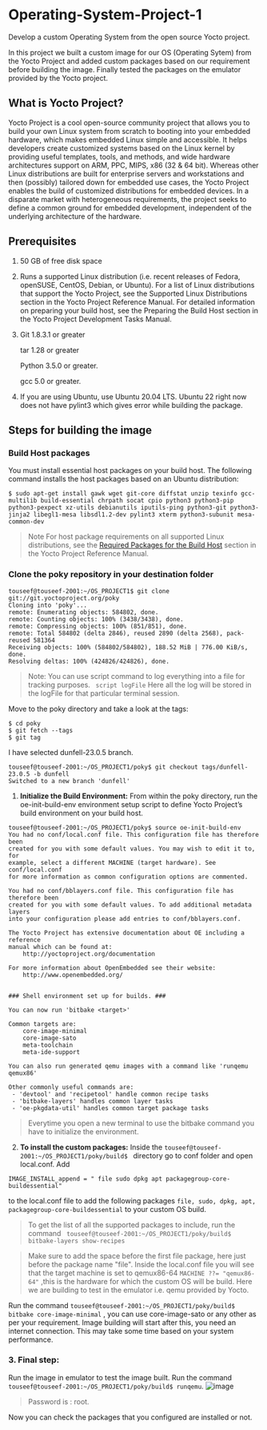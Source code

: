 # Operating-System-Project-1
Develop a custom Operating System from the open source Yocto project.

In this project we built a custom image for our OS (Operating Sytem) from the Yocto Project and added custom packages based on our requirement before building the image. Finally tested the packages on the emulator provided by the Yocto project.

## What is Yocto Project?
Yocto Project is a cool open-source community project that allows you to build your own Linux system from scratch to booting into your embedded hardware, which makes embedded Linux simple and accessible. It helps developers create customized systems based on the Linux kernel by providing useful templates, tools, and methods, and wide hardware architectures support on ARM, PPC, MIPS, x86 (32 & 64 bit). Whereas other Linux distributions are built for enterprise servers and workstations and then (possibly) tailored down for embedded use cases, the Yocto Project enables the build of customized distributions for embedded devices. In a disparate market with heterogeneous requirements, the project seeks to define a common ground for embedded development, independent of the underlying architecture of the hardware.
## Prerequisites
1. 50 GB of free disk space
2. Runs a supported Linux distribution (i.e. recent releases of Fedora, openSUSE, CentOS, Debian, or Ubuntu). For a list of Linux distributions that support the Yocto Project, see the Supported Linux Distributions section in the Yocto Project Reference Manual. For detailed information on preparing your build host, see the Preparing the Build Host section in the Yocto Project Development Tasks Manual.
3. 
    Git 1.8.3.1 or greater
    
    tar 1.28 or greater
    
    Python 3.5.0 or greater.
    
    gcc 5.0 or greater.
    
4. If you are using Ubuntu, use Ubuntu 20.04 LTS. Ubuntu 22 right now does not have pylint3 which gives error while building the package.
## Steps for building the image

### Build Host packages
You must install essential host packages on your build host. The following command installs the host packages based on an Ubuntu distribution:

```$ sudo apt-get install gawk wget git-core diffstat unzip texinfo gcc-multilib build-essential chrpath socat cpio python3 python3-pip python3-pexpect xz-utils debianutils iputils-ping python3-git python3-jinja2 libegl1-mesa libsdl1.2-dev pylint3 xterm python3-subunit mesa-common-dev```

> Note For host package requirements on all supported Linux distributions, see the [Required Packages for the Build Host](https://docs.yoctoproject.org/3.1.21/ref-manual/ref-system-requirements.html#required-packages-for-the-build-host) section in the Yocto Project Reference Manual.

### Clone the poky repository in your destination folder
```
touseef@touseef-2001:~/OS_PROJECT1$ git clone git://git.yoctoproject.org/poky
Cloning into 'poky'...
remote: Enumerating objects: 584802, done.
remote: Counting objects: 100% (3438/3438), done.
remote: Compressing objects: 100% (851/851), done.
remote: Total 584802 (delta 2846), reused 2890 (delta 2568), pack-reused 581364
Receiving objects: 100% (584802/584802), 188.52 MiB | 776.00 KiB/s, done.
Resolving deltas: 100% (424826/424826), done.
```
> Note: You can use script command to log everything into a file for tracking purposes. ``` script logFile``` Here all the log will be stored in the logFile for that particular terminal session. 

Move to the poky directory and take a look at the tags:
```
$ cd poky
$ git fetch --tags
$ git tag
```

I have selected dunfell-23.0.5 branch.

```
touseef@touseef-2001:~/OS_PROJECT1/poky$ git checkout tags/dunfell-23.0.5 -b dunfell
Switched to a new branch 'dunfell'
```

1. **Initialize the Build Environment:** From within the poky directory, run the oe-init-build-env environment setup script to define Yocto Project’s build environment on your build host.
```
touseef@touseef-2001:~/OS_PROJECT1/poky$ source oe-init-build-env
You had no conf/local.conf file. This configuration file has therefore been
created for you with some default values. You may wish to edit it to, for
example, select a different MACHINE (target hardware). See conf/local.conf
for more information as common configuration options are commented.

You had no conf/bblayers.conf file. This configuration file has therefore been
created for you with some default values. To add additional metadata layers
into your configuration please add entries to conf/bblayers.conf.

The Yocto Project has extensive documentation about OE including a reference
manual which can be found at:
    http://yoctoproject.org/documentation

For more information about OpenEmbedded see their website:
    http://www.openembedded.org/


### Shell environment set up for builds. ###

You can now run 'bitbake <target>'

Common targets are:
    core-image-minimal
    core-image-sato
    meta-toolchain
    meta-ide-support

You can also run generated qemu images with a command like 'runqemu qemux86'

Other commonly useful commands are:
 - 'devtool' and 'recipetool' handle common recipe tasks
 - 'bitbake-layers' handles common layer tasks
 - 'oe-pkgdata-util' handles common target package tasks
```
> Everytime you open a new terminal to use the bitbake command you have to initialize the environment.
2. **To install the custom packages:** Inside the ```touseef@touseef-2001:~/OS_PROJECT1/poky/build$ ``` directory go to conf folder and open local.conf.
Add 
``` 
IMAGE_INSTALL_append = " file sudo dpkg apt packagegroup-core-buildessential"
``` 
to the local.conf file to add the following packages ```file, sudo, dpkg, apt, packagegroup-core-buildessential``` to your custom OS build.
> To get the list of all the supported packages to include, run the command ``` touseef@touseef-2001:~/OS_PROJECT1/poky/build$ bitbake-layers show-recipes```

> Make sure to add the space before the first file package, here just before the package name "file".
> Inside the local.conf file you will see that the target machine is set to qemux86-64 ```MACHINE ??= "qemux86-64"``` ,this is the hardware for which the custom OS will be build. Here we are building to test in the emulator i.e. qemu provided by Yocto.

Run the command ```touseef@touseef-2001:~/OS_PROJECT1/poky/build$ bitbake core-image-minimal``` , you can use core-image-sato or any other as per your requirement. Image building will start after this, you need an internet connection. This may take some time based on your system performance.

### 3. Final step: 
Run the image in emulator to test the image built. Run the command ```touseef@touseef-2001:~/OS_PROJECT1/poky/build$ runqemu```.
![image](https://user-images.githubusercontent.com/79767012/207830809-ff3b1781-3dfb-44e5-8065-effe690e791b.png)
>Password is : root. 

Now you can check the packages that you configured are installed or not.
